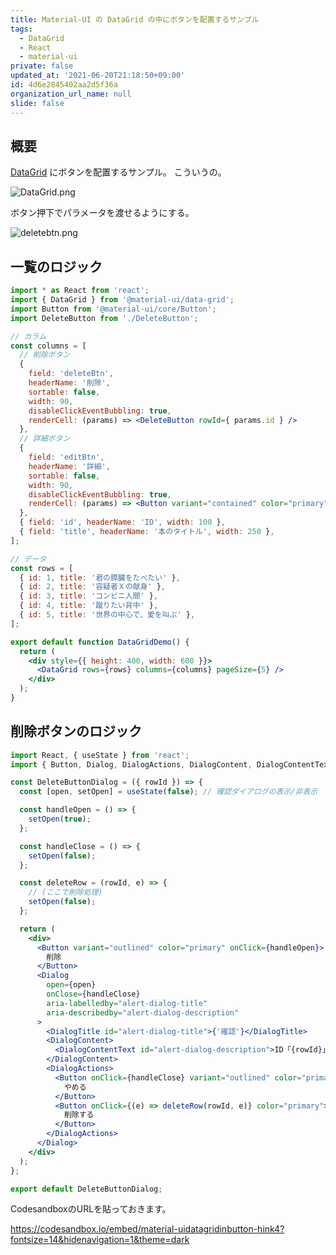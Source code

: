 ```yaml
---
title: Material-UI の DataGrid の中にボタンを配置するサンプル
tags:
  - DataGrid
  - React
  - material-ui
private: false
updated_at: '2021-06-20T21:18:50+09:00'
id: 4d6e2845402aa2d5f36a
organization_url_name: null
slide: false
---
```

## 概要

<a href="https://material-ui.com/components/data-grid/">DataGrid</a> にボタンを配置するサンプル。
こういうの。

![DataGrid.png](https://qiita-image-store.s3.ap-northeast-1.amazonaws.com/0/59081/32606dfc-a3ed-d957-625d-aabe93ae3ea5.png)

ボタン押下でパラメータを渡せるようにする。


![deletebtn.png](https://qiita-image-store.s3.ap-northeast-1.amazonaws.com/0/59081/37bae931-c979-781e-a576-1c152900c06b.png)


## 一覧のロジック

```jsx
import * as React from 'react';
import { DataGrid } from '@material-ui/data-grid';
import Button from '@material-ui/core/Button';
import DeleteButton from './DeleteButton';

// カラム
const columns = [
  // 削除ボタン
  {
    field: 'deleteBtn',
    headerName: '削除',
    sortable: false,
    width: 90,
    disableClickEventBubbling: true,
    renderCell: (params) => <DeleteButton rowId={ params.id } />
  },
  // 詳細ボタン
  {
    field: 'editBtn',
    headerName: '詳細',
    sortable: false,
    width: 90,
    disableClickEventBubbling: true,
    renderCell: (params) => <Button variant="contained" color="primary">詳細</Button>
  },
  { field: 'id', headerName: 'ID', width: 100 },
  { field: 'title', headerName: '本のタイトル', width: 250 },
];

// データ
const rows = [
  { id: 1, title: '君の膵臓をたべたい' },
  { id: 2, title: '容疑者Ｘの献身' },
  { id: 3, title: 'コンビニ人間' },
  { id: 4, title: '蹴りたい背中' },
  { id: 5, title: '世界の中心で、愛を叫ぶ' },
];

export default function DataGridDemo() {
  return (
    <div style={{ height: 400, width: 600 }}>
      <DataGrid rows={rows} columns={columns} pageSize={5} />
    </div>
  );
}

```

## 削除ボタンのロジック

```jsx
import React, { useState } from 'react';
import { Button, Dialog, DialogActions, DialogContent, DialogContentText, DialogTitle } from '@material-ui/core';

const DeleteButtonDialog = ({ rowId }) => {
  const [open, setOpen] = useState(false); // 確認ダイアログの表示/非表示

  const handleOpen = () => {
    setOpen(true);
  };

  const handleClose = () => {
    setOpen(false);
  };

  const deleteRow = (rowId, e) => {
    // (ここで削除処理)
    setOpen(false);
  };

  return (
    <div>
      <Button variant="outlined" color="primary" onClick={handleOpen}>
        削除
      </Button>
      <Dialog
        open={open}
        onClose={handleClose}
        aria-labelledby="alert-dialog-title"
        aria-describedby="alert-dialog-description"
      >
        <DialogTitle id="alert-dialog-title">{'確認'}</DialogTitle>
        <DialogContent>
          <DialogContentText id="alert-dialog-description">ID「{rowId}」を本当に削除しますか？</DialogContentText>
        </DialogContent>
        <DialogActions>
          <Button onClick={handleClose} variant="outlined" color="primary" autoFocus>
            やめる
          </Button>
          <Button onClick={(e) => deleteRow(rowId, e)} color="primary">
            削除する
          </Button>
        </DialogActions>
      </Dialog>
    </div>
  );
};

export default DeleteButtonDialog;
```


CodesandboxのURLを貼っておきます。

https://codesandbox.io/embed/material-uidatagridinbutton-hink4?fontsize=14&hidenavigation=1&theme=dark
